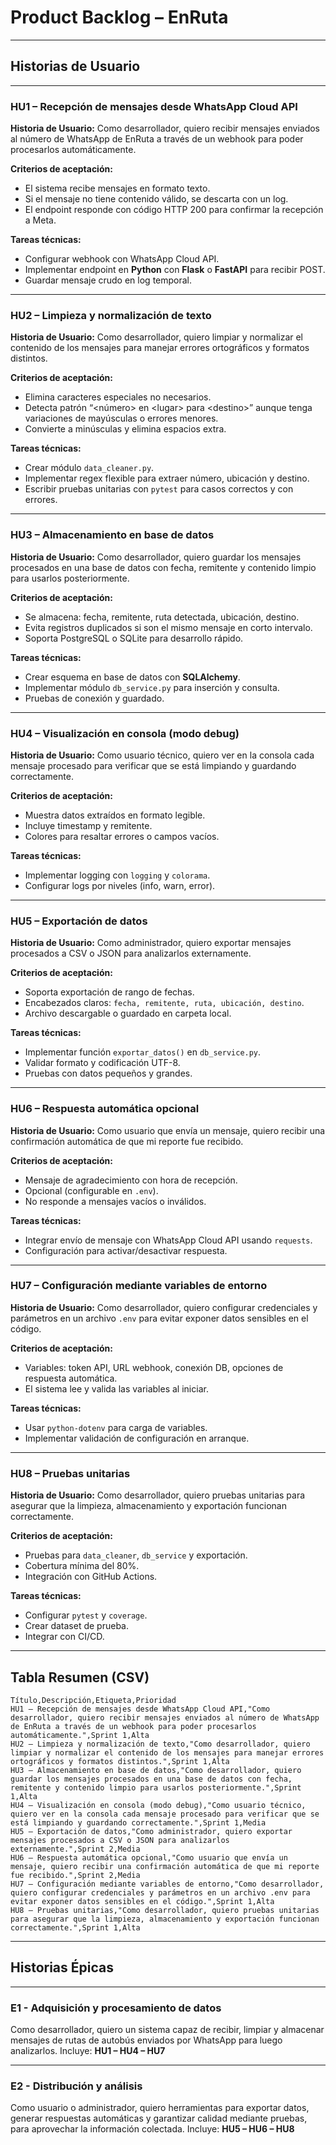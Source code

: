 # **Product Backlog – EnRuta**

---

## Historias de Usuario

---

### **HU1 – Recepción de mensajes desde WhatsApp Cloud API**

**Historia de Usuario:**
Como desarrollador, quiero recibir mensajes enviados al número de WhatsApp de EnRuta a través de un webhook para poder procesarlos automáticamente.

**Criterios de aceptación:**

* El sistema recibe mensajes en formato texto.
* Si el mensaje no tiene contenido válido, se descarta con un log.
* El endpoint responde con código HTTP 200 para confirmar la recepción a Meta.

**Tareas técnicas:**

* Configurar webhook con WhatsApp Cloud API.
* Implementar endpoint en **Python** con **Flask** o **FastAPI** para recibir POST.
* Guardar mensaje crudo en log temporal.

---

### **HU2 – Limpieza y normalización de texto**

**Historia de Usuario:**
Como desarrollador, quiero limpiar y normalizar el contenido de los mensajes para manejar errores ortográficos y formatos distintos.

**Criterios de aceptación:**

* Elimina caracteres especiales no necesarios.
* Detecta patrón “\<número> en \<lugar> para \<destino>” aunque tenga variaciones de mayúsculas o errores menores.
* Convierte a minúsculas y elimina espacios extra.

**Tareas técnicas:**

* Crear módulo `data_cleaner.py`.
* Implementar regex flexible para extraer número, ubicación y destino.
* Escribir pruebas unitarias con `pytest` para casos correctos y con errores.

---

### **HU3 – Almacenamiento en base de datos**

**Historia de Usuario:**
Como desarrollador, quiero guardar los mensajes procesados en una base de datos con fecha, remitente y contenido limpio para usarlos posteriormente.

**Criterios de aceptación:**

* Se almacena: fecha, remitente, ruta detectada, ubicación, destino.
* Evita registros duplicados si son el mismo mensaje en corto intervalo.
* Soporta PostgreSQL o SQLite para desarrollo rápido.

**Tareas técnicas:**

* Crear esquema en base de datos con **SQLAlchemy**.
* Implementar módulo `db_service.py` para inserción y consulta.
* Pruebas de conexión y guardado.

---

### **HU4 – Visualización en consola (modo debug)**

**Historia de Usuario:**
Como usuario técnico, quiero ver en la consola cada mensaje procesado para verificar que se está limpiando y guardando correctamente.

**Criterios de aceptación:**

* Muestra datos extraídos en formato legible.
* Incluye timestamp y remitente.
* Colores para resaltar errores o campos vacíos.

**Tareas técnicas:**

* Implementar logging con `logging` y `colorama`.
* Configurar logs por niveles (info, warn, error).

---

### **HU5 – Exportación de datos**

**Historia de Usuario:**
Como administrador, quiero exportar mensajes procesados a CSV o JSON para analizarlos externamente.

**Criterios de aceptación:**

* Soporta exportación de rango de fechas.
* Encabezados claros: `fecha, remitente, ruta, ubicación, destino`.
* Archivo descargable o guardado en carpeta local.

**Tareas técnicas:**

* Implementar función `exportar_datos()` en `db_service.py`.
* Validar formato y codificación UTF-8.
* Pruebas con datos pequeños y grandes.

---

### **HU6 – Respuesta automática opcional**

**Historia de Usuario:**
Como usuario que envía un mensaje, quiero recibir una confirmación automática de que mi reporte fue recibido.

**Criterios de aceptación:**

* Mensaje de agradecimiento con hora de recepción.
* Opcional (configurable en `.env`).
* No responde a mensajes vacíos o inválidos.

**Tareas técnicas:**

* Integrar envío de mensaje con WhatsApp Cloud API usando `requests`.
* Configuración para activar/desactivar respuesta.

---

### **HU7 – Configuración mediante variables de entorno**

**Historia de Usuario:**
Como desarrollador, quiero configurar credenciales y parámetros en un archivo `.env` para evitar exponer datos sensibles en el código.

**Criterios de aceptación:**

* Variables: token API, URL webhook, conexión DB, opciones de respuesta automática.
* El sistema lee y valida las variables al iniciar.

**Tareas técnicas:**

* Usar `python-dotenv` para carga de variables.
* Implementar validación de configuración en arranque.

---

### **HU8 – Pruebas unitarias**

**Historia de Usuario:**
Como desarrollador, quiero pruebas unitarias para asegurar que la limpieza, almacenamiento y exportación funcionan correctamente.

**Criterios de aceptación:**

* Pruebas para `data_cleaner`, `db_service` y exportación.
* Cobertura mínima del 80%.
* Integración con GitHub Actions.

**Tareas técnicas:**

* Configurar `pytest` y `coverage`.
* Crear dataset de prueba.
* Integrar con CI/CD.

---

## Tabla Resumen (CSV)

```
Título,Descripción,Etiqueta,Prioridad
HU1 – Recepción de mensajes desde WhatsApp Cloud API,"Como desarrollador, quiero recibir mensajes enviados al número de WhatsApp de EnRuta a través de un webhook para poder procesarlos automáticamente.",Sprint 1,Alta
HU2 – Limpieza y normalización de texto,"Como desarrollador, quiero limpiar y normalizar el contenido de los mensajes para manejar errores ortográficos y formatos distintos.",Sprint 1,Alta
HU3 – Almacenamiento en base de datos,"Como desarrollador, quiero guardar los mensajes procesados en una base de datos con fecha, remitente y contenido limpio para usarlos posteriormente.",Sprint 1,Alta
HU4 – Visualización en consola (modo debug),"Como usuario técnico, quiero ver en la consola cada mensaje procesado para verificar que se está limpiando y guardando correctamente.",Sprint 1,Media
HU5 – Exportación de datos,"Como administrador, quiero exportar mensajes procesados a CSV o JSON para analizarlos externamente.",Sprint 2,Media
HU6 – Respuesta automática opcional,"Como usuario que envía un mensaje, quiero recibir una confirmación automática de que mi reporte fue recibido.",Sprint 2,Media
HU7 – Configuración mediante variables de entorno,"Como desarrollador, quiero configurar credenciales y parámetros en un archivo .env para evitar exponer datos sensibles en el código.",Sprint 1,Alta
HU8 – Pruebas unitarias,"Como desarrollador, quiero pruebas unitarias para asegurar que la limpieza, almacenamiento y exportación funcionan correctamente.",Sprint 1,Alta
```

---

## Historias Épicas

---

### **E1 - Adquisición y procesamiento de datos**

Como desarrollador, quiero un sistema capaz de recibir, limpiar y almacenar mensajes de rutas de autobús enviados por WhatsApp para luego analizarlos.
Incluye: **HU1 – HU4 – HU7**

---

### **E2 - Distribución y análisis**

Como usuario o administrador, quiero herramientas para exportar datos, generar respuestas automáticas y garantizar calidad mediante pruebas, para aprovechar la información colectada.
Incluye: **HU5 – HU6 – HU8**
